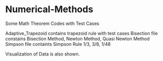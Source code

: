 # Numerical-Methods
Some Math Theorem Codes with Test Cases


Adaptive_Trapezoid contains trapezoid rule with test cases 
Bisection file constains Bisection Method, Newton Method, Quasi Newton Method
Simpson file containts Simpson Rule 1/3, 3/8, 1/48

Visualization of Data is also shown. 
